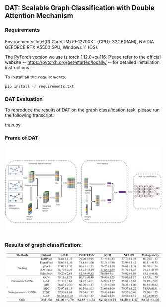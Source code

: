 ## DAT: Scalable Graph Classification with Double Attention Mechanism

### Requirements

Environments: Intel(R) Core(TM) i9-12700K （CPU）32GB(RAM), NVIDIA GEFORCE RTX A5500 GPU, Windows 11 (OS).

The PyTorch version we use is torch 1.12.0+cu116. Please refer to the official website -- https://pytorch.org/get-started/locally/ -- for detailed installation instructions.

To install all the requirements:

```setup
pip install -r requirements.txt
```



### DAT Evaluation

To reproduce the results of DAT on the graph classification task, please run the following transcript:

train.py
 

### Frame of DAT:

![Frame](./DAT_frame.PNG)

### Results of graph classification:

![Results](./graph_classification.png)
